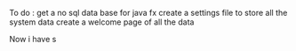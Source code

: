To do :
get a  no sql data base for java fx 
create a settings file to store all the system data
create a welcome page of all the data




Now i have s